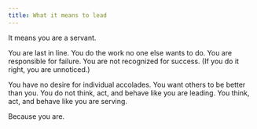```yaml
---
title: What it means to lead
---
```


It means you are a servant.

You are last in line. You do the work no one else wants to do. You are responsible for failure. You are not recognized for success. (If you do it right, you are unnoticed.)

You have no desire for individual accolades. You want others to be better than you. You do not think, act, and behave like you are leading. You think, act, and behave like you are serving.

Because you are.
